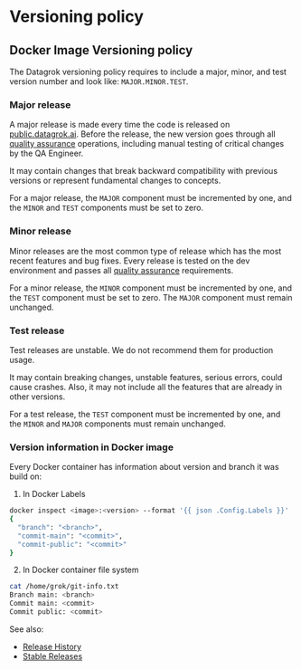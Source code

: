 <!-- TITLE: Versioning policy -->
<!-- SUBTITLE: -->

# Versioning policy

## Docker Image Versioning policy

The Datagrok versioning policy requires to include a major, minor, and test version number and look
like: `MAJOR.MINOR.TEST`.

### Major release

A major release is made every time the code is released on [public.datagrok.ai](https://public.datagrok.ai). Before the
release, the new version goes through all [quality assurance](admin/quality-assurance.md) operations, including manual
testing of critical changes by the QA Engineer.

It may contain changes that break backward compatibility with previous versions or represent fundamental changes to
concepts.

For a major release, the `MAJOR` component must be incremented by one, and the `MINOR` and `TEST`
components must be set to zero.

### Minor release

Minor releases are the most common type of release which has the most recent features and bug fixes. Every release is
tested on the dev environment and passes all [quality assurance](admin/quality-assurance.md) requirements.

For a minor release, the `MINOR` component must be incremented by one, and the `TEST` component must be set to zero.
The `MAJOR` component must remain unchanged.

### Test release

Test releases are unstable. We do not recommend them for production usage.

It may contain breaking changes, unstable features, serious errors, could cause crashes. Also, it may not include all
the features that are already in other versions.

For a test release, the `TEST` component must be incremented by one, and the `MINOR` and `MAJOR`
components must remain unchanged.

### Version information in Docker image

Every Docker container has information about version and branch it was build on:

1. In Docker Labels

```bash
docker inspect <image>:<version> --format '{{ json .Config.Labels }}'
{
  "branch": "<branch>",
  "commit-main": "<commit>",
  "commit-public": "<commit>"
}
```

2. In Docker container file system

```bash
cat /home/grok/git-info.txt
Branch main: <branch>
Commit main: <commit>
Commit public: <commit>
```

See also:

* [Release History](release-history.md)
* [Stable Releases](release-stable.md)
